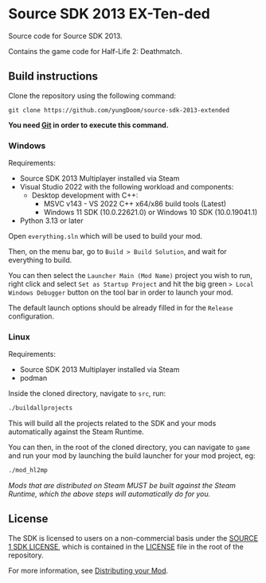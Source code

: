 # Source SDK 2013 EX-Ten-ded

Source code for Source SDK 2013.

Contains the game code for Half-Life 2: Deathmatch.

## Build instructions

Clone the repository using the following command:

`git clone https://github.com/yungDoom/source-sdk-2013-extended`

**You need [Git](https://git-scm.com/) in order to execute this command.**

### Windows

Requirements:
 - Source SDK 2013 Multiplayer installed via Steam
 - Visual Studio 2022 with the following workload and components:
   - Desktop development with C++:
     - MSVC v143 - VS 2022 C++ x64/x86 build tools (Latest)
     - Windows 11 SDK (10.0.22621.0) or Windows 10 SDK (10.0.19041.1)
 - Python 3.13 or later

Open `everything.sln` which will be used to build your mod.

Then, on the menu bar, go to `Build > Build Solution`, and wait for everything to build.

You can then select the `Launcher Main (Mod Name)` project you wish to run, right click and select `Set as Startup Project` and hit the big green `> Local Windows Debugger` button on the tool bar in order to launch your mod.

The default launch options should be already filled in for the `Release` configuration.

### Linux

Requirements:
 - Source SDK 2013 Multiplayer installed via Steam
 - podman

Inside the cloned directory, navigate to `src`, run:
```bash
./buildallprojects
```

This will build all the projects related to the SDK and your mods automatically against the Steam Runtime.

You can then, in the root of the cloned directory, you can navigate to `game` and run your mod by launching the build launcher for your mod project, eg:
```bash
./mod_hl2mp
```

*Mods that are distributed on Steam MUST be built against the Steam Runtime, which the above steps will automatically do for you.*

## License

The SDK is licensed to users on a non-commercial basis under the [SOURCE 1 SDK LICENSE](LICENSE), which is contained in the [LICENSE](LICENSE) file in the root of the repository.

For more information, see [Distributing your Mod](#markdown-header-distributing-your-mod).
